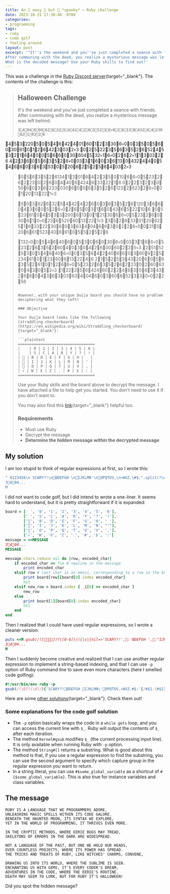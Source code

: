 ```yaml
---
title: An 🎃 easy 👻 but 🍬 *spooky* 💀 Ruby challenge
date: 2023-10-31 17:30:48 -0700
categories:
- programming
tags:
- ruby
- code golf
- fooling around
layout: post
excerpt: '"It''s the weekend and you''ve just completed a seance with friends.
After communing with the dead, you realize a mysterious message was left behind."
What is the decoded message? Use your Ruby skills to find out!'
---
```


This was a challenge in the [Ruby Discord server](https://discord.gg/ad2acQFtkh){target="_blank"}.
The contents of the challenge is this:

> ## Halloween Challenge
>
> It's the weekend and you've just completed a seance with friends. After communing with the dead, you realize a mysterious message was left behind.
>
> ```plaintext
> 3🍬4🎃04🎃6👻00🎃62🎃6👻32👻5🎃4🍬42🎃4🎃2🎃6🍬3🎃52🍬3🎃6💀0🎃2🎃6🍬13🍬0🎃432👻4👻4🎃230🎃62🎃1🍬03🎃2🍬6
🍬4👻5👻3🎃220🎃5👻0👻5🎃4🎃6👻42🎃4👻01🎃60🍬1🎃2👻3👻30🎃6💀0👻0🍬3🎃5👻0👻5🎃6👻0🍬30🎃61🍬0🎃1🎃2🎃6🎃42👻3🍬03🎃2💀3
🎃0🎃2👻5🎃22🍬3🎃5🎃6🍬3🎃5🎃2🎃6🎃52🍬4👻5🍬3🎃2🎃1🎃6👻4🍬0🍬0👻5🍬6🎃6👻0🍬30🎃604👻5🍬32💀1🎃6💀0🎃2🎃6🎃2💀1🍬1👻3🍬03🎃2🍬6
4🎃2🍬3🎃6👻0👻5🎃6🍬3🎃5🎃2🎃6💀0🍬03👻3🎃1🎃6🍬0🎃3🎃6🍬13🍬0🎃432👻4👻4👻0👻5🎃4🍬6🎃6👻0🍬3🎃6🍬3🎃53👻0🍬5🎃20🎃6🎃2🍬5🎃2👻5🎃6👻4🍬03🎃2💀3
> 
> 👻0👻5🎃6🍬3🎃5🎃2🎃6134🍬1🍬3👻01🎃6👻4🎃2🍬3🎃5🍬0🎃10🍬6🎃6💀0🎃5🎃23🎃2🎃6🎃2🎃23👻0🎃2🎃6🎃0🍬4🎃40🎃6👻424🎃6🍬33🎃22🎃1🍬6
0👻2🎃2👻3🎃2🍬3🍬0👻50🎃6🍬0🎃3🎃6🎃233🍬030🎃6👻0👻5🎃6🍬3🎃5🎃2🎃6🎃123👻2🎃623🎃2🎃6💀0👻0🎃1🎃20🍬13🎃22🎃1💀3
> 
> 👻5🍬0🍬3🎃62🎃6👻32👻5🎃4🍬42🎃4🎃2🎃6🍬0🎃3🎃6🍬3🎃5🎃2🎃6🍬120🍬3🍬6🎃6🎃0🍬4🍬3🎃6🍬0👻5🎃2🎃6💀0🎃2🎃6🎃5🍬0👻3🎃1🎃6🍬0🍬43🎃6🎃5🎃22🎃10🍬6
🍬0🍬5🎃23🎃61🍬0🍬4👻5🍬3👻3🎃200🎃6🍬13🍬0👻1🎃21🍬30🍬6🎃6💀0🎃5🎃23🎃2🎃6👻0🍬30🎃6🍬1🍬0💀0🎃23🎃6🎃520🎃60🍬13🎃22🎃1💀3
🍬3🎃5🎃2🎃6🍬33👻01👻20🎃62👻5🎃1🎃6🍬33🎃22🍬30🎃6🍬0🎃3🎃63🍬4🎃04🍬6🎃6👻3👻0👻2🎃2🎃6💀0👻0🍬31🎃5🎃20👻6🎃61🎃523👻40🍬6🎃61🍬0👻5🍬5🎃2👻5🎃2🍬6
> 
> 🎃132💀0👻0👻5🎃4🎃6🍬40🎃6👻0👻5🍬3🍬0🎃6👻0🍬30🎃6💀0🍬03👻3🎃1🍬6🎃6💀0🎃5🎃23🎃2🎃6🍬3🎃5🎃2🎃60🍬4🎃0👻3👻0👻4🎃2🎃6👻00🎃60🎃2🎃2👻5💀3
🎃2👻51🎃52👻5🍬3👻0👻5🎃4🎃6🍬40🎃6💀0👻0🍬3🎃5🎃6🎃4🎃2👻40🍬6🎃6👻0🍬3👻60🎃6🎃2🍬5🎃234🎃61🍬0🎃1🎃23👻60🎃6🎃13🎃22👻4🍬6
2🎃1🍬5🎃2👻5🍬3🍬43🎃20🎃6👻0👻5🎃6🍬3🎃5🎃2🎃61🍬0🎃1🎃2🍬6🎃6💀0🎃5🎃23🎃2🎃6🍬3🎃5🎃2🎃6🎃2🎃23👻0🎃2👻60🎃63🍬0🍬4🍬3👻0👻5🎃2💀3
🎃1🎃22🍬3🎃5🎃6👻424🎃60🎃2🎃2👻4🎃6🍬3🍬0🎃6👻3🍬43👻2🍬6🎃6🎃0🍬4🍬3🎃6🎃3🍬03🎃63🍬4🎃04🎃6👻0🍬3👻60🎃6🎃52👻3👻3🍬0💀0🎃2🎃2👻56
> ```
> 
> However, with your unique Ouija board you should have no problem deciphering what they left!
>
> ### Objective
>
> Your Ouija board looks like the following
> [straddling checkerboard](https://en.wikipedia.org/wiki/Straddling_checkerboard){target="_blank"}:
>
> ```plaintext
> ==================================
> |    | 0 | 1 | 2 | 3 | 4 | 5 | 6 |
> |    | S | C | A | R | Y | ? | ! |
> | 🎃 | B | D | E | F | G | H |   |
> | 👻 | I | J | K | L | M | N | ' |
> | 🍬 | O | P | Q | T | U | V | , |
> | 💀 | W | X | Z | . | # | $ | : |
> ==================================
> ```
>
> Use your Ruby skills and the board above to decrypt the message.
> I have attached a file to help get you started. You don't need to use it if you don't want to.
>
> You may also find this
> [link](https://www.ciphermachinesandcryptology.com/en/table.htm){target="_blank"} helpful too.
>
> ### Requirements
>
> - Must use Ruby
> - Decrypt the message
> - **Determine the hidden message _within_ the decrypted message**
>

## My solution

I am too stupid to think of regular expressions at first, so I wrote this:

```ruby
" 0123456\n SCARY?!\n🎃BDEFGH \n👻IJKLMN'\n🍬OPQTUV,\n💀WXZ.\#$:".split(?\n).map(&:chars).tap{|b|<<M.chars.reduce(nil){|r,e|e==?\n?print(e): r ?print(b[r][b[0].index e]): b.index{_1[0]==e}||print(b[1][b[0].index e])}}
3🍬4🎃04...
M
```

I did not want to code golf, but I did intend to wrote a one-liner.
It seems hard to understand, but it is pretty straightforward if it is expanded:

```ruby
board = [' ', '0', '1', '2', '3', '4', '5', '6'],
        [' ', 'S', 'C', 'A', 'R', 'Y', '?', '!'],
        ['🎃', 'B', 'D', 'E', 'F', 'G', 'H', ' '],
        ['👻', 'I', 'J', 'K', 'L', 'M', 'N', "'"],
        ['🍬', 'O', 'P', 'Q', 'T', 'U', 'V', ','],
        ['💀', 'W', 'X', 'Z', '.', '#', '$', ':']
message = <<MESSAGE
3🍬4🎃04...
MESSAGE

message.chars.reduce nil do |row, encoded_char|
	if encoded_char == ?\n # newline in the message
		print encoded_char
	elsif row # last char is an emoji, corresponding to a row in the board
		print board[row][board[0].index encoded_char]
		nil
	elsif new_row = board.index { _1[0] == encoded_char }
		new_row
	else
		print board[1][board[0].index encoded_char]
		nil
	end
end
```

Then I realized that I could have used regular expressions, so I wrote a cleaner version:

```ruby
puts <<M.gsub(/([🎃👻🍬💀])?([0-6])/){|s|{nil=>'SCARY?!',🎃:'BDEFGH ',👻:"IJKLMN'",🍬:'OPQTUV,',💀:'WXZ.#$:'}[$1&.to_sym][$2.to_i]}
3🍬4🎃04...
M
```

Then I suddenly become creative and realized that I can use another regular expression to implement a string-based indexing,
and that I can use `-p` option of Ruby command line to save even more characters
(here I smelled code golfing):

```ruby
#!/usr/bin/env ruby -p
gsub(/(\D?)(\d)/){'SCARY?!🎃BDEFGH 👻IJKLMN\'🍬OPQTUV,💀WXZ.#$:'[/#$1.{#$2}(.)/,1]}
```

Here are some [other solutions](https://gist.github.com/ParadoxV5/77cab0e2b47004712deba623fe5ea816){target="_blank"}.
Check them out!

### Some explanations for the code golf solution

- The `-p` option basically wraps the code in a `while gets` loop, and you can access the current line with `$_`.
Ruby will output the contents of `$_` after each iteration.
- The method `Kernel#gsub` modifies `$_` (the current processing input line).
It is only available when running Ruby with `-p` option.
- The method `String#[]` returns a substring.
What is good about this method is that, if you use a regular expression to find the substring,
you can use the second argument to specify which capture group in the regular expression you want to return.
- In a string literal, you can use `#$some_global_variable` as a shortcut of `#{$some_global_variable}`.
This is also true for instance variables and class variables.

## The message

```plaintext
RUBY IS A LANGUAGE THAT WE PROGRAMMERS ADORE,
UNLEASHING MAGIC SPELLS WITHIN ITS CODE GALORE.
BENEATH THE HAUNTED MOON, ITS SYNTAX WE EXPLORE,
YET IN THE WORLD OF PROGRAMMING, IT THRIVES EVEN MORE.

IN THE CRYPTIC METHODS, WHERE EERIE BUGS MAY TREAD,
SKELETONS OF ERRORS IN THE DARK ARE WIDESPREAD.

NOT A LANGUAGE OF THE PAST, BUT ONE WE HOLD OUR HEADS,
OVER COUNTLESS PROJECTS, WHERE ITS POWER HAS SPREAD.
THE TRICKS AND TREATS OF RUBY, LIKE WITCHES' CHARMS, CONVENE,

DRAWING US INTO ITS WORLD, WHERE THE SUBLIME IS SEEN.
ENCHANTING US WITH GEMS, IT'S EVERY CODER'S DREAM,
ADVENTURES IN THE CODE, WHERE THE EERIE'S ROUTINE.
DEATH MAY SEEM TO LURK, BUT FOR RUBY IT'S HALLOWEEN!
```

Did you spot the hidden message?
